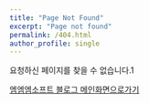 ```yaml
---
title: "Page Not Found"
excerpt: "Page not found"
permalink: /404.html
author_profile: single
---
```


요청하신 페이지를 찾을 수 없습니다.1

[엠엠엠소프트 블로그 메인화면으로가기](http://mnmsoft.github.io)
